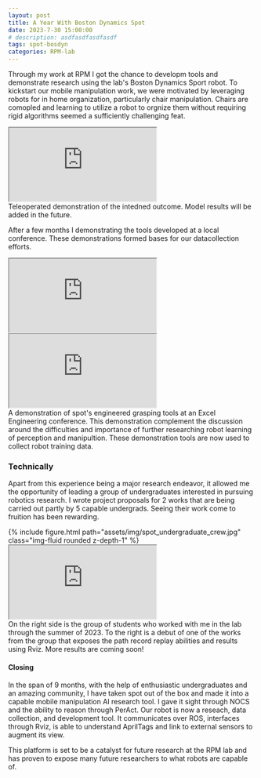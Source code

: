 ```yaml
---
layout: post
title: A Year With Boston Dynamics Spot
date: 2023-7-30 15:00:00
# description: asdfasdfasdfasdf
tags: spot-bosdyn
categories: RPM-lab
---
```


Through my work at RPM I got the chance to developm tools and demonstrate research using the lab's Boston Dynamics Sport robot. To kickstart our mobile manipulation work, we were motivated by leveraging robots for in home organization, particularly chair manipulation. Chairs are comopled and learning to utilize a robot to orgnize them without requiring rigid algorithms seemed a sufficiently challenging feat.

<div class="container">
<div class="row justify-content-md-center justify-content-around">
    <div class="col-6">
        <!-- {% include video.html path="assets/video/20230429_spot_chair_pitch_final.mp4" class="img-fluid rounded z-depth-1" controls=true autoplay=true %} -->
        <iframe src="https://drive.google.com/file/d/12V2PiA86X8rsWzxrB732bLIm3iUmxYQI/preview?mute=1" allow="autoplay"></iframe>
    </div>
</div>
    <div class="caption">
        Teleoperated demonstration of the intedned outcome. Model results will be added in the future.
    </div>
</div>

After a few months I demonstrating the tools developed at a local conference. These demonstrations formed bases for our datacollection efforts.
<!-- A few months after starting at the Robotics: Perception & Manipulation lab, we [recieved our spot robot](https://cse.umn.edu/cs/news/desingh-lab-unpacks-first-spot-robot-boston-dynamics). I was tasked with setting it up and building it tools that could facilitate research towards mobile manipulation. Many tasks ran alongside this work but throughout the year much thought was given towards what might be worth exploring and setting up to advance research around using movile manipulators in domestic settings towards task execution.

Thanks to all the open sourced code and Boston Dynamics' great engineering, I managed to assemble a set of tools to facilitate and complement the use of the Spot Robot. By adding onto existant tools and chaining capabilities, Spot became ready for demonstrating perceptually and dynamically complex tasks such as detecting and dragging a chair. -->

<div class="row mt-2 justify-content-around">
    <div class="col-sm mt-2 mt-md-0">
        <!-- {% include video.html path="assets/video/excel_spot_chair/tracking_chair.mp4" class="img-fluid rounded z-depth-1" controls=true autoplay=true %} -->
        <iframe src="https://drive.google.com/file/d/1CRGFCi3UDZxn60pNHLN6Q5gQvilM__WB/preview?mute=1" allow="autoplay"></iframe>
    </div>
    <div class="col-sm mt-2 mt-md-0">
        <!-- {% include video.html path="assets/video/excel_spot_chair/grabbing_chair.mp4" class="img-fluid rounded z-depth-1" controls=true %} -->
        <iframe src="https://drive.google.com/file/d/1HjGXmrSYA209F4m5mcokDUraG6_SgnAC/preview?mute=1" allow="autoplay"></iframe>
    </div>
</div>
<div class="caption">
    A demonstration of spot's engineered grasping tools at an Excel Engineering conference. This demonstration complement the discussion around the difficulties and importance of further researching robot learning of perception and manipultion. These demonstration tools are now used to collect robot training data.
</div>

<!-- 
This was the only beginning of our exploration. Our initial efforts were geared towards utilizing pre-trained 2D-models (CLIP, [DINO](https://github.com/facebookresearch/dino), ...) and dense correspondences ([NOCS](https://arxiv.org/abs/1901.02970)). Soon after, our focus shifted to exploring the use of multi-task imitation learning 3D models such as [PerAct](https://peract.github.io/). I am actively expanding the use of such model to dynamically complex mobile manipluation tasks such as furniture rearrangement. Future posts will be dedicated to the technical details. -->

### Technically

<!-- Poster-Skill_Chaining_for_Mobile_Malipulation_Task_Learning.pdf -->


Apart from this experience being a major research endeavor, it allowed me the opportunity of leading a group of undergraduates interested in pursuing robotics research. I wrote project proposals for 2 works that are being carried out partly by 5 capable undergrads. Seeing their work come to fruition has been rewarding.

<div class="container">
    <div class="row  align-items-center justify-content-around">
        <div class="col-4">
            {% include figure.html path="assets/img/spot_undergraduate_crew.jpg" class="img-fluid rounded z-depth-1" %}
        </div>
        <div class="col-6">
            <!-- {% include video.html path="https://drive.google.com/file/d/1otIK2uVudY0fnEes0oEtdQRIl3rkCZU9/preview" class="img-fluid rounded z-depth-1" controls=true autoplay=true %} -->
            <iframe src="https://drive.google.com/file/d/1otIK2uVudY0fnEes0oEtdQRIl3rkCZU9/preview?mute=1" allow="autoplay"></iframe>
        </div>
    </div>
    <div class="caption">
        On the right side is the group of students who worked with me in the lab through the summer of 2023. To the right is a debut of one of the works from the group that exposes the path record replay abilities and results using Rviz. More results are coming soon!
    </div>
</div>

#### Closing

In the span of 9 months, with the help of enthusiastic undergraduates and an amazing community, I have taken spot out of the box and made it into a capable mobile manipulation AI research tool. I gave it sight through NOCS and the ability to reason through PerAct. Our robot is now a reseach, data collection, and development tool. It communicates over ROS, interfaces through Rviz, is able to understand AprilTags and link to external sensors to augment its view.

This platform is set to be a catalyst for future research at the RPM lab and has proven to expose many future researchers to what robots are capable of.

